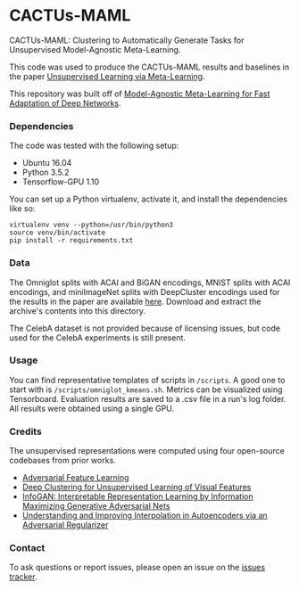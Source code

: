 # CACTUs-MAML
CACTUs-MAML: Clustering to Automatically Generate Tasks for Unsupervised Model-Agnostic Meta-Learning.

This code was used to produce the CACTUs-MAML results and baselines in the paper [Unsupervised Learning via Meta-Learning](https://arxiv.org/abs/1810.02334).

This repository was built off of [Model-Agnostic Meta-Learning for Fast Adaptation of Deep Networks](https://github.com/cbfinn/maml).

### Dependencies
The code was tested with the following setup:
* Ubuntu 16.04
* Python 3.5.2
* Tensorflow-GPU 1.10

You can set up a Python virtualenv, activate it, and install the dependencies like so:
```
virtualenv venv --python=/usr/bin/python3
source venv/bin/activate
pip install -r requirements.txt
```

### Data
The Omniglot splits with ACAI and BiGAN encodings, MNIST splits with ACAI encodings, and miniImageNet splits with DeepCluster encodings used for the results in the paper are available [here](https://drive.google.com/open?id=1SbJQQ56FqfJVgy2DMynR60IH_bQHjW5m).
Download and extract the archive's contents into this directory.

The CelebA dataset is not provided because of licensing issues, but code used for the CelebA experiments is still present.

### Usage
You can find representative templates of scripts in ```/scripts```. A good one to start with is ```/scripts/omniglot_kmeans.sh```. Metrics can be visualized using Tensorboard. Evaluation results are saved to a .csv file in a run's log folder. All results were obtained using a single GPU.

### Credits
The unsupervised representations were computed using four open-source codebases from prior works.
* [Adversarial Feature Learning](https://github.com/jeffdonahue/bigan)
* [Deep Clustering for Unsupervised Learning of Visual Features](https://github.com/facebookresearch/deepcluster)
* [InfoGAN: Interpretable Representation Learning by Information Maximizing Generative Adversarial Nets](https://github.com/openai/InfoGAN)
* [Understanding and Improving Interpolation in Autoencoders via an Adversarial Regularizer](https://github.com/brain-research/acai)


### Contact
To ask questions or report issues, please open an issue on the [issues tracker](https://github.com/hsukyle/cactus-maml/issues).

